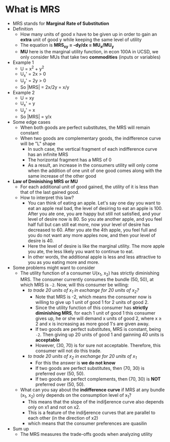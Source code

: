 # **What is MRS**
- MRS stands for **Marginal Rate of Substitution**
- Definition
  - How many units of good x have to be given up in order to gain an **extra** unit of good y while keeping the same level of utility
  - The equation is **MRS<sub>xy</sub> = -dy/dx = MU<sub>x</sub>/MU<sub>y</sub>**
  - **MU** here is the marginal utility function, in econ 100A in UCSD, we only consider MUs that take two **commodities** (inputs or variables)
- Example 1
  - U = x<sup>2</sup> + y<sup>2</sup>
  - U<sub>x</sub>' = 2x > 0
  - U<sub>y</sub>' = 2y > 0
  - So |MRS| = 2x/2y = x/y
- Example 2
  - U = xy
  - U<sub>x</sub>' = y
  - U<sub>y</sub>' = x
  - So |MRS| = y/x
- Some edge cases
  - When both goods are perfect substitutes, the MRS will remain constant
  - When two goods are complementary goods, the indifference curve will be "L" shape
    - In such case, the vertical fragment of each indifference curve has an infinite MRS
    - The horizontal fragment has a MRS of 0
    - As a result, an increase in the consumers utility will only come when the addition of one unit of one good comes along with the same increase of the other good
- **Law of Dminishing MRS or MU**
  - For each additional unit of good gained, the utility of it is less than that of the last gained good.
  - How to interpret this law?
    - You can think of eating an apple. Let's say one day you want to eat an apple real bad, the level of desiring to eat an apple is 100. After you ate one, you are happy but still not satisfied, and your level of desire now is 80. So you ate another apple, and you feel half full but can still eat more, now your level of desire has decreased to 60. After you ate the 4th apple, you feel full and you do not want any more apples now, and then your level of desire is 40. 
    - Here the level of desire is like the marginal utility. The more apple you ate, the less likely you want to continue to eat.
    - In other words, the additional apple is less and less attractive to you as you eating more and more.
- Some problems might want to consider
  - The utility function of a consumer U(x<sub>1</sub>, x<sub>2</sub>) has strictly diminishing MRS. The consumer currently consumes the bundle (50, 50), at which MRS is `-2`. Now, will this consumer be willing:
    - *to trade 20 units of x<sub>1</sub> in exchange for 20 units of x<sub>2</sub>?*
      - Note that MRS is -2, which means the consumer now is willing to give up 1 unit of good 1 for 2 units of good 2.
      - Since the utility function of this consumer has **strictly diminishing MRS**, for each 1 unit of good 1 this consumer gives up, he or she will demand x units of good 2, where x ≥ 2 and x is increasing as more good 1's are given away.
      - If two goods are perfect substitutes, MRS is constant, being `-2`. Then giving up 20 units of good 1 and gainning 40 units is **acceptable**
      - However, (30, 70) is for sure not acceptable. Therefore, this consumer will not do this trade.
    - *to trade 20 units of x<sub>2</sub> in exchange for 20 units of x<sub>1</sub>*
      - For this the answer is **we do not know**
      - If two goods are perfect substitutes, then (70, 30) is preferred over (50, 50).
      - If two goods are perfect complements, then (70, 30) is **NOT** preferred over (50, 50).
  - What can you say about the **indifference** **curve** if MRS at any bundle (x<sub>1</sub>, x<sub>2</sub>) only depends on the consumption level of x<sub>1</sub>?
    - This means that the slope of the indi§erence curve also depends only on x1 and not on x2. 
    - This is a feature of the indi§erence curves that are parallel to each other (in the direction of x2)
    - which means that the consumer preferences are quasilin
- Sum up
  - The MRS measures the trade-offs goods when analyzing utility